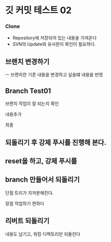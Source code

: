 # 깃 커밋 테스트 02

### Clone
- Repository에 저장되어 있는 내용을 가져온다
- SVN의 Update와 유사한지 확인이 필요하다.



## 브랜치 변경하기
ㅡ 브랜치란 기존 내용을 변경하고 싶을떄 내용을 반영

## Branch Test01
브랜치 작업이 잘 되는지 확인

내용추가


최종

##  되돌리기 후 강제 푸시를 진행해 본다.

## reset을 하고, 강제 푸시를 

## branch 만들어서 되돌리기

단점 트리가 지저분해진다.

장점 작업하기 편하다


## 리버트 되돌리기
내용도 남기고, 워킹 디렉토리만 되돌린다